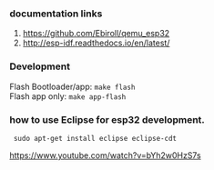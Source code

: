 ### documentation links

1. https://github.com/Ebiroll/qemu_esp32
2. http://esp-idf.readthedocs.io/en/latest/

### Development

Flash Bootloader/app: `make flash`  
Flash app only: `make app-flash`  

### how to use Eclipse for esp32 development.

` sudo apt-get install eclipse eclipse-cdt`  

https://www.youtube.com/watch?v=bYh2w0HzS7s

